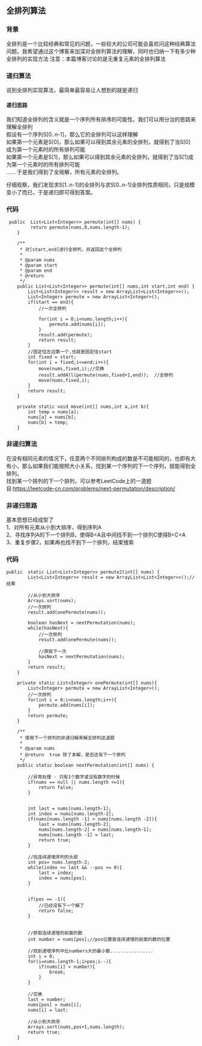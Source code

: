 ## 全排列算法

### 背景
全排列是一个比较经典和常见的问题，一些较大的公司可能会喜欢问这种经典算法问题。我希望通过这个博客来加深对全排列算法的理解，同时也归纳一下有多少种全排列的实现方法
注意：本篇博客讨论的是无重复元素的全排列算法

### 递归算法
说到全排列实现算法，最简单最容易让人想到的就是递归

#### 递归思路
我们知道全排列的含义就是一个序列所有排序的可能性。我们可以用分治的思路来理解全排列   
假设有一个序列S[0..n-1]，那么它的全排列可以这样理解    
如果第一个元素是S[0]，那么如果可以得到其余元素的全排列，就得到了当S[0]成为第一个元素时的所有排列可能  
如果第一个元素是S[1]，那么如果可以得到其余元素的全排列，就得到了当S[1]成为第一个元素时的所有排列可能  
......
于是我们得到了全局解，所有元素的全排列。

仔细观察，我们发现求S[1..n-1]的全排列与求S[0..n-1]全排列性质相同，只是规模变小了而已，于是递归即可得到答案。  

### 代码
```
 public  List<List<Integer>> permute(int[] nums) {
         return permute(nums,0,nums.length-1);
    }

    /**
     * 对[start,end]进行全排列，并返回这个全排列
     *
     * @param nums
     * @param start
     * @param end
     * @return
     */
    public List<List<Integer>> permute(int[] nums,int start,int end) {
        List<List<Integer>> result = new ArrayList<List<Integer>>();
        List<Integer> permute = new ArrayList<Integer>();
        if(start == end){
            //一次全排列

            for(int i = 0;i<nums.length;i++){
                permute.add(nums[i]);
            }
            result.add(permute);
            return result;
        }
        //固定住左边第一个,也就是固定住start
        int fixed = start;
        for(int i = fixed;i<=end;i++){
            move(nums,fixed,i);//交换
            result.addAll(permute(nums,fixed+1,end));  //全排列
            move(nums,fixed,i);
        }
        return result;
    }

    private static void move(int[] nums,int a,int b){
        int temp = nums[a];
        nums[a] = nums[b];
        nums[b] = temp;
    }
````


### 非递归算法
在没有相同元素的情况下，任意两个不同排列构成的数是不可能相同的，也即有大有小，那么如果我们能按照大小关系，找到某一个序列的下一个序列，就能得到全排列。  
找到某一个排列的下一个排列，可以参考LeetCode上的一道题目:https://leetcode-cn.com/problems/next-permutation/description/

### 非递归思路
基本思想已经成型了   
1、对所有元素从小到大排序，得到序列A   
2、寻找序列A的下一个排列B，使得B<A且中间找不到一个排列C使得B<C<A   
3、重复步骤2，如果再也找不到下一个排列，结束搜索   

### 代码
```
public  static List<List<Integer>> permute2(int[] nums) {
        List<List<Integer>> result = new ArrayList<List<Integer>>();//结果

        //从小到大排序
        Arrays.sort(nums);
        //一次排列
        result.add(onePermute(nums));

        boolean hasNext = nextPermutation(nums);
        while(hasNext){
            //一次排列
            result.add(onePermute(nums));

            //获取下一次
            hasNext = nextPermutation(nums);
        }
        return result;
    }

    private static List<Integer> onePermute(int[] nums){
        List<Integer> permute = new ArrayList<Integer>();
        //一次排列
        for(int i = 0;i<nums.length;i++){
            permute.add(nums[i]);
        }
        return permute;
    }

    /**
     * 使用下一个排列的非递归解来解全排列这道题
     *
     * @param nums
     * @return  true 除了本解，是否还有下一个排列
     */
    public static boolean nextPermutation(int[] nums) {

        //异常处理 - 只有1个数字或没有数字的时候
        if(nums == null || nums.length <=1){
            return false;
        }


        int last = nums[nums.length-1];
        int index = nums[nums.length-2];
        if(nums[nums.length -1] > nums[nums.length -2]){
            last = nums[nums.length-2];
            nums[nums.length-2] = nums[nums.length-1];
            nums[nums.length -1] = last;
            return true;
        }

        //找连续递增序列的头部
        int pos= nums.length-2;
        while(index >= last && --pos >= 0){
            last = index;
            index = nums[pos];
        }


        if(pos == -1){
            //已经没有下一个解了
            return false;
        }


        //获取连续递增的前面的数
        int number = nums[pos];//pos位置是连续递增的前面的数的位置

        //找到递增序列中比numbers大的最小数................
        int i = 0;
        for(i=nums.length-1;i>pos;i--){
            if(nums[i] > number){
                break;
            }
        }

        //交换
        last = number;
        nums[pos] = nums[i];
        nums[i] = last;

        //从小到大排序
        Arrays.sort(nums,pos+1,nums.length);
        return true;
    }
```



